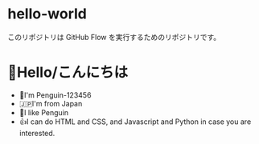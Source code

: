 # hello-world
このリポジトリは GitHub Flow を実行するためのリポジトリです。
# 👏Hello/こんにちは
 - 🐧I'm Penguin-123456
 - 🇯🇵I'm from Japan
 - 🐧I like Penguin
 - 👍I can do HTML and CSS, and Javascript and Python in case you are interested.
